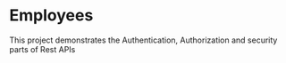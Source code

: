 # Employees

This project demonstrates the Authentication, Authorization and security parts of Rest APIs